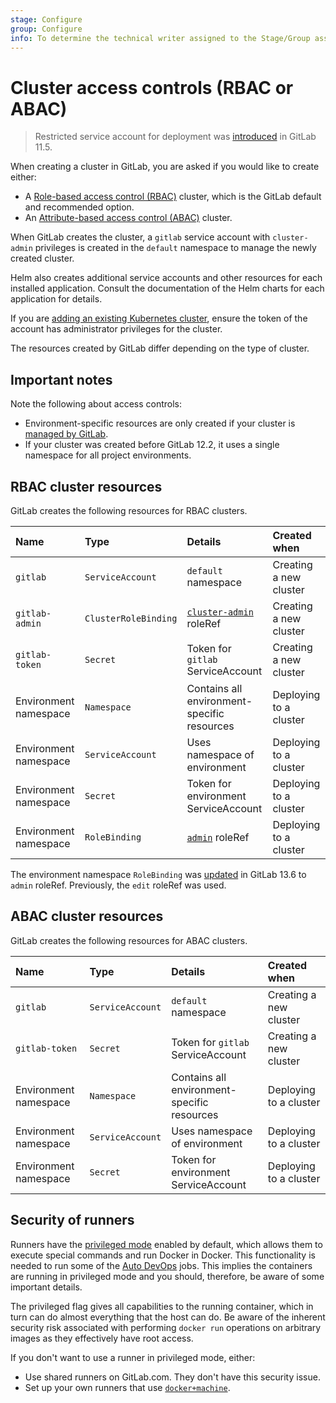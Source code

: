 ```yaml
---
stage: Configure
group: Configure
info: To determine the technical writer assigned to the Stage/Group associated with this page, see https://about.gitlab.com/handbook/engineering/ux/technical-writing/#assignments
---
```


# Cluster access controls (RBAC or ABAC)

> Restricted service account for deployment was [introduced](https://gitlab.com/gitlab-org/gitlab-foss/-/issues/51716) in GitLab 11.5.

When creating a cluster in GitLab, you are asked if you would like to create either:

- A [Role-based access control (RBAC)](https://kubernetes.io/docs/reference/access-authn-authz/rbac/)
  cluster, which is the GitLab default and recommended option.
- An [Attribute-based access control (ABAC)](https://kubernetes.io/docs/reference/access-authn-authz/abac/) cluster.

When GitLab creates the cluster,
a `gitlab` service account with `cluster-admin` privileges is created in the `default` namespace
to manage the newly created cluster.

Helm also creates additional service accounts and other resources for each
installed application. Consult the documentation of the Helm charts for each application
for details.

If you are [adding an existing Kubernetes cluster](add_remove_clusters.md#add-existing-cluster),
ensure the token of the account has administrator privileges for the cluster.

The resources created by GitLab differ depending on the type of cluster.

## Important notes

Note the following about access controls:

- Environment-specific resources are only created if your cluster is
  [managed by GitLab](index.md#gitlab-managed-clusters).
- If your cluster was created before GitLab 12.2, it uses a single namespace for all project
  environments.

## RBAC cluster resources

GitLab creates the following resources for RBAC clusters.

| Name                  | Type                 | Details                                                                                                    | Created when           |
|:----------------------|:---------------------|:-----------------------------------------------------------------------------------------------------------|:-----------------------|
| `gitlab`              | `ServiceAccount`     | `default` namespace                                                                                        | Creating a new cluster |
| `gitlab-admin`        | `ClusterRoleBinding` | [`cluster-admin`](https://kubernetes.io/docs/reference/access-authn-authz/rbac/#user-facing-roles) roleRef | Creating a new cluster |
| `gitlab-token`        | `Secret`             | Token for `gitlab` ServiceAccount                                                                          | Creating a new cluster |
| Environment namespace | `Namespace`          | Contains all environment-specific resources                                                                | Deploying to a cluster |
| Environment namespace | `ServiceAccount`     | Uses namespace of environment                                                                              | Deploying to a cluster |
| Environment namespace | `Secret`             | Token for environment ServiceAccount                                                                       | Deploying to a cluster |
| Environment namespace | `RoleBinding`        | [`admin`](https://kubernetes.io/docs/reference/access-authn-authz/rbac/#user-facing-roles) roleRef         | Deploying to a cluster |

The environment namespace `RoleBinding` was
[updated](https://gitlab.com/gitlab-org/gitlab/-/issues/31113) in GitLab 13.6
to `admin` roleRef. Previously, the `edit` roleRef was used.

## ABAC cluster resources

GitLab creates the following resources for ABAC clusters.

| Name                  | Type                 | Details                              | Created when               |
|:----------------------|:---------------------|:-------------------------------------|:---------------------------|
| `gitlab`              | `ServiceAccount`     | `default` namespace                         | Creating a new cluster |
| `gitlab-token`        | `Secret`             | Token for `gitlab` ServiceAccount           | Creating a new cluster |
| Environment namespace | `Namespace`          | Contains all environment-specific resources | Deploying to a cluster |
| Environment namespace | `ServiceAccount`     | Uses namespace of environment               | Deploying to a cluster |
| Environment namespace | `Secret`             | Token for environment ServiceAccount        | Deploying to a cluster |

## Security of runners

Runners have the [privileged mode](https://docs.gitlab.com/runner/executors/docker.html#the-privileged-mode)
enabled by default, which allows them to execute special commands and run
Docker in Docker. This functionality is needed to run some of the
[Auto DevOps](../../../topics/autodevops/index.md)
jobs. This implies the containers are running in privileged mode and you should,
therefore, be aware of some important details.

The privileged flag gives all capabilities to the running container, which in
turn can do almost everything that the host can do. Be aware of the
inherent security risk associated with performing `docker run` operations on
arbitrary images as they effectively have root access.

If you don't want to use a runner in privileged mode, either:

- Use shared runners on GitLab.com. They don't have this security issue.
- Set up your own runners that use [`docker+machine`](https://docs.gitlab.com/runner/executors/docker_machine.html).
